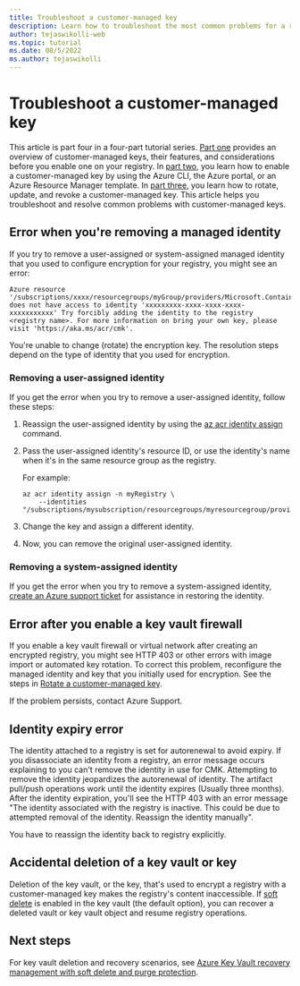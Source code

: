 ```yaml
---
title: Troubleshoot a customer-managed key 
description: Learn how to troubleshoot the most common problems for a registry that's enabled with a customer-managed key.
author: tejaswikolli-web
ms.topic: tutorial
ms.date: 08/5/2022
ms.author: tejaswikolli
---
```


# Troubleshoot a customer-managed key 

This article is part four in a four-part tutorial series. [Part one](tutorial-customer-managed-keys.md) provides an overview of customer-managed keys, their features, and considerations before you enable one on your registry. In [part two](tutorial-enable-customer-managed-keys.md), you learn how to enable a customer-managed key by using the Azure CLI, the Azure portal, or an Azure Resource Manager template. In [part three](tutorial-rotate-revoke-customer-managed-keys.md), you learn how to rotate, update, and revoke a customer-managed key. This article helps you troubleshoot and resolve common problems with customer-managed keys.

## Error when you're removing a managed identity

If you try to remove a user-assigned or system-assigned managed identity that you used to configure encryption for your registry, you might see an error:
 
```
Azure resource '/subscriptions/xxxx/resourcegroups/myGroup/providers/Microsoft.ContainerRegistry/registries/myRegistry' does not have access to identity 'xxxxxxxxx-xxxx-xxxx-xxxx-xxxxxxxxxxx' Try forcibly adding the identity to the registry <registry name>. For more information on bring your own key, please visit 'https://aka.ms/acr/cmk'.
```
 
You're unable to change (rotate) the encryption key. The resolution steps depend on the type of identity that you used for encryption.

### Removing a user-assigned identity

If you get the error when you try to remove a user-assigned identity, follow these steps: 
 
1. Reassign the user-assigned identity by using the [az acr identity assign](/cli/azure/acr/identity/#az-acr-identity-assign) command. 
2. Pass the user-assigned identity's resource ID, or use the identity's name when it's in the same resource group as the registry. 

   For example:

   ```azurecli
   az acr identity assign -n myRegistry \
       --identities "/subscriptions/mysubscription/resourcegroups/myresourcegroup/providers/Microsoft.ManagedIdentity/userAssignedIdentities/myidentity"
   ```
        
3. Change the key and assign a different identity.
4. Now, you can remove the original user-assigned identity.

### Removing a system-assigned identity

If you get the error when you try to remove a system-assigned identity, [create an Azure support ticket](https://azure.microsoft.com/support/create-ticket/) for assistance in restoring the identity.

## Error after you enable a key vault firewall

If you enable a key vault firewall or virtual network after creating an encrypted registry, you might see HTTP 403 or other errors with image import or automated key rotation. To correct this problem, reconfigure the managed identity and key that you initially used for encryption. See the steps in [Rotate a customer-managed key](tutorial-rotate-revoke-customer-managed-keys.md#rotate-a-customer-managed-key).

If the problem persists, contact Azure Support.

## Identity expiry error

The identity attached to a registry is set for autorenewal to avoid expiry. If you disassociate an identity from a registry, an error message occurs explaining to you can't remove the identity in use for CMK. Attempting to remove the identity jeopardizes the autorenewal of identity. The artifact pull/push operations work until the identity expires (Usually three months). After the identity expiration, you'll see the HTTP 403 with an error message "The identity associated with the registry is inactive. This could be due to attempted removal of the identity. Reassign the identity manually". 

You have to reassign the identity back to registry explicitly.

## Accidental deletion of a key vault or key

Deletion of the key vault, or the key, that's used to encrypt a registry with a customer-managed key makes the registry's content inaccessible. If [soft delete](../key-vault/general/soft-delete-overview.md) is enabled in the key vault (the default option), you can recover a deleted vault or key vault object and resume registry operations.

## Next steps

For key vault deletion and recovery scenarios, see [Azure Key Vault recovery management with soft delete and purge protection](../key-vault/general/key-vault-recovery.md).

